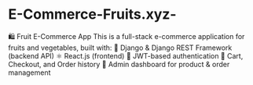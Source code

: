 # E-Commerce-Fruits.xyz-
🛍️ Fruit E-Commerce App This is a full-stack e-commerce application for fruits and vegetables, built with:  🐍 Django &amp; Django REST Framework (backend API)  ⚛️ React.js (frontend)  🔐 JWT-based authentication  🛒 Cart, Checkout, and Order history  🛂 Admin dashboard for product &amp; order management
